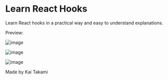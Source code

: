 # Learn React Hooks

Learn React hooks in a practical way and easy to understand explanations.

Preview:

![image](https://user-images.githubusercontent.com/83680466/212539108-57294ae0-5310-4438-9c23-062a0ddf9811.png)

![image](https://user-images.githubusercontent.com/83680466/212539122-18694714-5ede-4b4f-8aa6-5f2c364967cd.png)

![image](https://user-images.githubusercontent.com/83680466/212539152-04592908-e86d-4364-891e-59defa8aef80.png)


Made by Kai Takami

